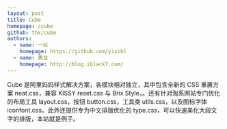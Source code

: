 ```yaml
---
layout: post
title: Cube
homepage: /cube
github: thx/cube
authors:
  - name: 一丝
    homepage: https://github.com/yisibl
  - name: 黄龙
    homepage: http://blog.iblack7.com/
---
```


Cube 是阿里妈妈样式解决方案，各模块相对独立，其中包含全新的 CSS 重置方案 neat.css，兼容
KISSY reset.css 与 Brix Style，。还有针对淘系网站专门优化的布局工具 layout.css，按钮
button.css，工具类 utils.css，以及图标字体 iconfont.css。此外还提供专为中文排版优化的
type.css，可以快速美化大段文字的排版，本站就是例子。
